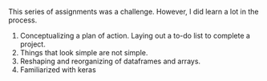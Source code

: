 This series of assignments was a challenge. However, I did learn a lot in the process. 

1. Conceptualizing a plan of action. Laying out a to-do list to complete a project. 
2. Things that look simple are not simple. 
3. Reshaping and reorganizing of dataframes and arrays. 
4. Familiarized with keras 
